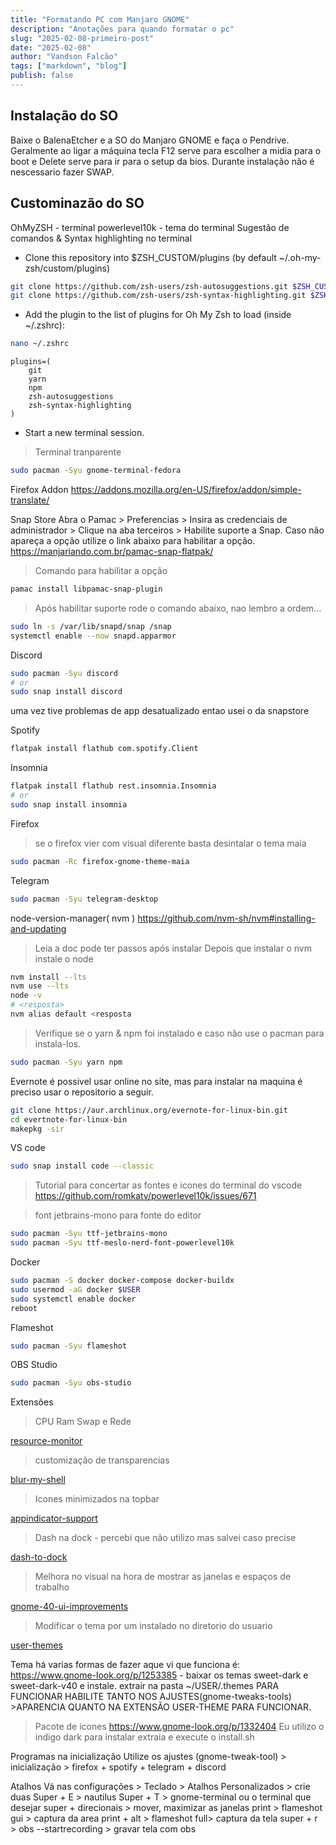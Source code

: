 ```yaml
---
title: "Formatando PC com Manjaro GNOME"
description: "Anotações para quando formatar o pc"
slug: "2025-02-08-primeiro-post"
date: "2025-02-08"
author: "Vandson Falcão"
tags: ["markdown", "blog"]
publish: false
---
```


## Instalação do SO

Baixe o BalenaEtcher e a SO do Manjaro GNOME e faça o Pendrive.
Geralmente ao ligar a máquina tecla F12 serve para escolher a midia para o boot e Delete serve para ir para o setup da bios.
Durante instalação não é nescessario fazer SWAP.

## Custominazão do SO

OhMyZSH - terminal
powerlevel10k - tema do terminal
Sugestão de comandos & Syntax highlighting no terminal

- Clone this repository into $ZSH_CUSTOM/plugins (by default ~/.oh-my-zsh/custom/plugins)

```bash
git clone https://github.com/zsh-users/zsh-autosuggestions.git $ZSH_CUSTOM/plugins/zsh-autosuggestions
git clone https://github.com/zsh-users/zsh-syntax-highlighting.git $ZSH_CUSTOM/plugins/zsh-syntax-highlighting
```

- Add the plugin to the list of plugins for Oh My Zsh to load (inside ~/.zshrc):

```bash
nano ~/.zshrc
```

```text
plugins=( 
    git
    yarn
    npm
    zsh-autosuggestions
    zsh-syntax-highlighting
)
```

- Start a new terminal session.

>Terminal tranparente

```bash
sudo pacman -Syu gnome-terminal-fedora
```

Firefox Addon
<https://addons.mozilla.org/en-US/firefox/addon/simple-translate/>

Snap Store
Abra o Pamac > Preferencias > Insira as credenciais de administrador > Clique na aba terceiros > Habilite suporte a Snap.
Caso não apareça a opção utilize o link abaixo para habilitar a opção.
<https://manjariando.com.br/pamac-snap-flatpak/>
>Comando para habilitar a opção

```bash
pamac install libpamac-snap-plugin
```

>Após habilitar suporte rode o comando abaixo, nao lembro a ordem...

```bash
sudo ln -s /var/lib/snapd/snap /snap
systemctl enable --now snapd.apparmor
```

Discord

```bash
sudo pacman -Syu discord
# or
sudo snap install discord
```

uma vez tive problemas de app desatualizado entao usei o da snapstore

Spotify

```bash
flatpak install flathub com.spotify.Client
```

Insomnia

```bash
flatpak install flathub rest.insomnia.Insomnia
# or
sudo snap install insomnia
```

Firefox
>se o firefox vier com visual diferente basta desintalar o tema maia

```bash
sudo pacman -Rc firefox-gnome-theme-maia
```

Telegram

```bash
sudo pacman -Syu telegram-desktop
```

node-version-manager( nvm )
<https://github.com/nvm-sh/nvm#installing-and-updating>

>Leia a doc pode ter passos após instalar
Depois que instalar o nvm instale o node

```bash
nvm install --lts
nvm use --lts
node -v
# <resposta>
nvm alias default <resposta
```

>Verifique se o yarn & npm foi instalado e caso não use o pacman para instala-los.

```bash
sudo pacman -Syu yarn npm
```

Evernote
é possivel usar online no site, mas para instalar na maquina é preciso usar o repositorio a seguir.

```bash
git clone https://aur.archlinux.org/evernote-for-linux-bin.git
cd evertnote-for-linux-bin
makepkg -sir
```

VS code

```bash
sudo snap install code --classic
```

>Tutorial para concertar as fontes e icones do terminal do vscode
<https://github.com/romkatv/powerlevel10k/issues/671>

>font jetbrains-mono para fonte do editor

```bash
sudo pacman -Syu ttf-jetbrains-mono
sudo pacman -Syu ttf-meslo-nerd-font-powerlevel10k
```

Docker

```bash
sudo pacman -S docker docker-compose docker-buildx
sudo usermod -aG docker $USER
sudo systemctl enable docker
reboot
```

Flameshot

```bash
sudo pacman -Syu flameshot
```

OBS Studio

```bash
sudo pacman -Syu obs-studio
```

Extensões

>CPU Ram Swap e Rede

[resource-monitor](https://extensions.gnome.org/extension/1634/resource-monitor/)

>customização de transparencias

[blur-my-shell](https://extensions.gnome.org/extension/3193/blur-my-shell/)

>Icones minimizados na topbar

[appindicator-support](https://extensions.gnome.org/extension/615/appindicator-support/)

>Dash na dock - percebi que não utilizo mas salvei caso precise

[dash-to-dock](https://extensions.gnome.org/extension/307/dash-to-dock/)

>Melhora no visual na hora de mostrar as janelas e espaços de trabalho

[gnome-40-ui-improvements](https://extensions.gnome.org/extension/4158/gnome-40-ui-improvements/)

>Modificar o tema por um instalado no diretorio do usuario

[user-themes](https://extensions.gnome.org/extension/19/user-themes/)

Tema
há varias formas de fazer aque vi que funciona é:
<https://www.gnome-look.org/p/1253385> - baixar os temas  sweet-dark e  sweet-dark-v40 e instale.
extrair na pasta ~/USER/.themes
PARA FUNCIONAR HABILITE TANTO NOS AJUSTES(gnome-tweaks-tools) >APARENCIA QUANTO  NA EXTENSÃO USER-THEME PARA FUNCIONAR.

>Pacote de icones
<https://www.gnome-look.org/p/1332404>
Eu utilizo o indigo dark
para instalar extraia e execute o install.sh

Programas na inicialização
Utilize os ajustes (gnome-tweak-tool) > inicialização > firefox + spotify + telegram + discord

Atalhos
Vá nas configurações  > Teclado > Atalhos Personalizados > crie duas
Super + E > nautilus
Super + T > gnome-terminal ou o terminal que desejar
super + direcionais > mover, maximizar as janelas
print > flameshot gui > captura da area
print + alt > flameshot full> captura da tela
super + r > obs --startrecording > gravar tela com obs

